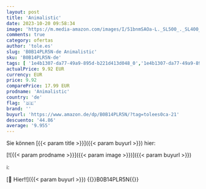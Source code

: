 ```yaml
---
layout: post
title: 'Animalistic'
date: 2023-10-20 09:58:34
image: 'https://m.media-amazon.com/images/I/51bnmSAOa-L._SL500_._SL400_.jpg'
comments: true
category: ofertas
author: 'tole.es'
slug: 'B0B14PLR5N-de Animalistic'
sku: 'B0B14PLR5N-de'
tags: [ '1e4b1307-da77-49a9-895d-b221d413d048_0','1e4b1307-da77-49a9-895d-b221d413d048_7601','905a2af1-15b0-41e8-8d66-5164d18c431a_0','Arborist Merchandising Root','Artist Pages Filter Nodes','AutoRip','Custom Stores','Heavy Metal','Main Albums','Metal & Hardrock','Musik Kategorien','Musik-CDs & Vinyl','Regions','Regular Stores','Rock','Self Service','Shops','Special Features Stores','USA & Großbritannien','🇩🇪', ]
actualPrice: 9.92 EUR
currency: EUR
price: 9.92
comparePrice: 17.99 EUR
prodname: 'Animalistic'
country: 'de'
flag: '🇩🇪'
brand: ''
buyurl: 'https://www.amazon.de/dp/B0B14PLR5N/?tag=tolees0ca-21'
descuento: '44.86'
average: '9.955'
---
```


Sie können [{{< param title >}}]({{< param buyurl >}}) hier:

[![{{< param prodname >}}]({{< param image >}})]({{< param buyurl >}})

ℹ️:


[🛒 Hier!!]({{< param buyurl >}})
{{<world>}}B0B14PLR5N{{</world>}}
